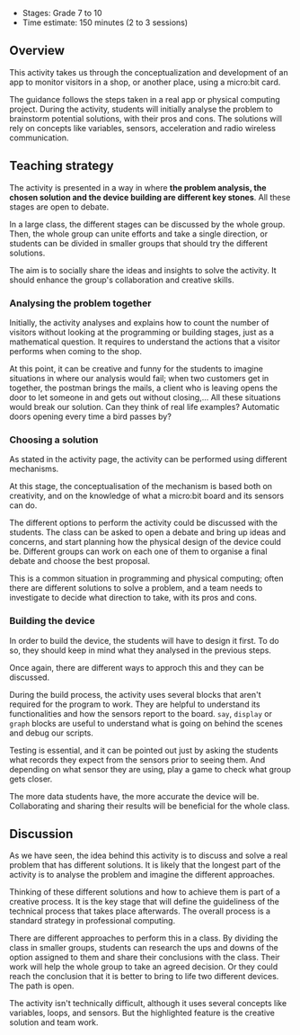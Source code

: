 - Stages: Grade 7 to 10
- Time estimate: 150 minutes (2 to 3 sessions)


## Overview

This activity takes us through the conceptualization and development of an app to monitor visitors in a shop, or another place, using a micro:bit card. 

The guidance follows the steps taken in a real app or physical computing project. During the activity, students will initially analyse the problem to brainstorm potential solutions, with their pros and cons. The solutions will rely on concepts like variables, sensors, acceleration and radio wireless communication.

## Teaching strategy

The activity is presented in a way in where **the problem analysis, the chosen solution and the device building are different key stones**. All these stages are open to debate.

In a large class, the different stages can be discussed by the whole group. Then, the whole group can unite efforts and take a single direction, or students can be divided in smaller groups that should try the different solutions.

The aim is to socially share the ideas and insights to solve the activity. It should enhance the group's collaboration and creative skills.

### Analysing the problem together

Initially, the activity analyses and explains how to count the number of visitors without looking at the programming or building stages, just as a mathematical question. It requires to understand the actions that a visitor performs when coming to the shop.

At this point, it can be creative and funny for the students to imagine situations in where our analysis would fail; when two customers get in together, the postman brings the mails, a client who is leaving opens the door to let someone in and gets out without closing,... All these situations would break our solution. Can they think of real life examples? Automatic doors opening every time a bird passes by?

### Choosing a solution

As stated in the activity page, the activity can be performed using different mechanisms.

At this stage, the conceptualisation of the mechanism is based both on creativity, and on the knowledge of what a micro:bit board and its sensors can do. 

The different options to perform the activity could be discussed with the students. The class can be asked to open a debate and bring up ideas and concerns, and start planning how the physical design of the device could be. Different groups can work on each one of them to organise a final debate and choose the best proposal.

This is a common situation in programming and physical computing; often there are different solutions to solve a problem, and a team needs to investigate to decide what direction to take, with its pros and cons.

### Building the device

In order to build the device, the students will have to design it first. To do so, they should keep in mind what they analysed in the previous steps.

Once again, there are different ways to approch this and they can be discussed.

During the build process, the activity uses several blocks that aren't required for the program to work. They are helpful to understand its functionalities and how the sensors report to the board. `say`, `display` or `graph` blocks are useful to understand what is going on behind the scenes and debug our scripts.

Testing is essential, and it can be pointed out just by asking the students what records they expect from the sensors prior to seeing them. And depending on what sensor they are using, play a game to check what group gets closer.

The more data students have, the more accurate the device will be. Collaborating and sharing their results will be beneficial for the whole class.




## Discussion

As we have seen, the idea behind this activity is to discuss and solve a real problem that has different solutions. It is likely that the longest part of the activity is to analyse the problem and imagine the different approaches.

Thinking of these different solutions and how to achieve them is part of a creative process. It is the key stage that will define the guideliness of the technical process that takes place afterwards. The overall process is a standard strategy in professional computing.

There are different approaches to perform this in a class. By dividing the class in smaller groups, students can research the ups and downs of the option assigned to them and share their conclusions with the class. Their work will help the whole group to take an agreed decision. Or they could reach the conclusion that it is better to bring to life two different devices. The path is open.

The activity isn't technically difficult, although it uses several concepts like variables, loops, and sensors. But the highlighted feature is the creative solution and team work.
